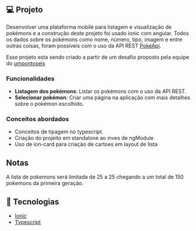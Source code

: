 
## 💻 Projeto

Desenvolver uma plataforma mobile para listagem e visualização de pokémons e a construção deste projeto foi usado ionic com angular. Todos os dados sobre os pokémons como nome, número, tipo, imagem e entre outras coisas, foram possíveis com o uso da API REST [PokéApi](https://pokeapi.co/).

Esse projeto esta sendo criado a partir de um desafio proposto pela equipe do [umpontoseis](https://www.bsntecnologia.com.br/)

### Funcionalidades

-  **Listagem dos pokémons**: Listar os pokémons com o uso da API REST.
-  **Selecionar pokémon**: Criar uma página na aplicação com mais detalhes sobre o pokémon escolhido.

### Conceitos abordados

- Conceitos de tipagem no typescript.
- Criação do projeito em standalone ao inves de ngModule
- Uso de ion-card para criação de cartoes em layout de lista

## Notas
A lista de pokemons será limitada de 25 a 25 chegando a um total de 150 pokemons da primeira geração.

## :rocket: Tecnologias
-  [Ionic](https://ionicframework.com/)
-  [Typescript](https://www.typescriptlang.org/)
